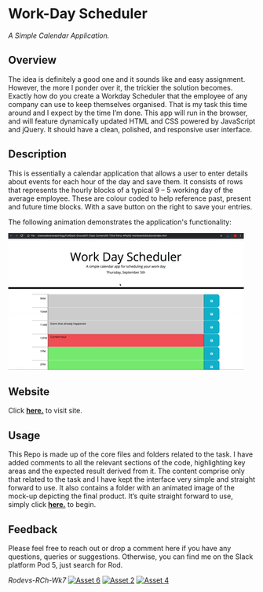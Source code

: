 # Work-Day Scheduler
_A Simple Calendar Application._

## Overview
The idea is definitely a good one and it sounds like and easy assignment. However, the more I ponder over it, the trickier the solution becomes. Exactly how do you create a Workday Scheduler that the employee of any company can use to keep themselves organised. That is my task this time around and I expect by the time I’m done.
This app will run in the browser, and will feature dynamically updated HTML and CSS powered by JavaScript and jQuery. It should have a clean, polished, and responsive user interface.

## Description
This is essentially a calendar application that allows a user to enter details about events for each hour of the day and save them. It consists of rows that represents the hourly blocks of a typical 9 – 5 working day of the average employee. These are colour coded to help reference past, present and future time blocks. With a save button on the right to save your entries. 

The following animation demonstrates the application's functionality:

![A user clicks on slots on the color-coded calendar and edits the events.](./assets/images/05-third-party-apis-homework-demo.gif)

## Website
Click [**here.**](https://rodev-apps.github.io/Work-Day-Scheduler/) to visit site.

## Usage
This Repo is made up of the core files and folders related to the task. I have added comments to all the relevant sections of the code, highlighting key areas and the expected result derived from it. The content comprise only that related to the task and I have kept the interface very simple and straight forward to use. It also contains a folder with an animated image of the mock-up depicting the final product. It’s quite straight forward to use, simply click [**here.**](https://rodev-apps.github.io/Work-Day-Scheduler/) to begin.

## Feedback
Please feel free to reach out or drop a comment here if you have any questions, queries or suggestions. Otherwise, you can find me on the Slack platform Pod 5, just search for Rod.

_Rodevs-RCh-Wk7_ [![Asset 6](https://github.com/user-attachments/assets/68f9789a-068a-41f9-a5b0-4c2c3ae10024)](https://www.linkedin.com/in/rodevs/)  [![Asset 2](https://github.com/user-attachments/assets/2c92f667-8613-4e33-aa9c-75281f2feb48)](https://www.facebook.com/profile.php?id=100095082984128)  [![Asset 4](https://github.com/user-attachments/assets/8b09094b-81d7-403e-9c08-980b28dc4c67)](https://x.com/Rodevs23?mx=2)
